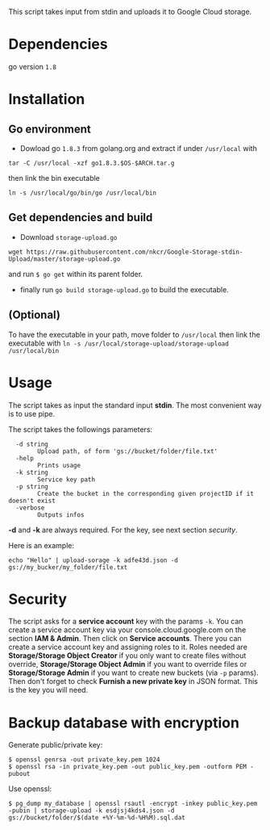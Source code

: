 This script takes input from stdin and uploads it to Google Cloud storage.

# Dependencies

go version `1.8`

# Installation

## Go environment

* Dowload go `1.8.3` from golang.org and extract if under `/usr/local` with 

```
tar -C /usr/local -xzf go1.8.3.$OS-$ARCH.tar.g
```
then link the bin executable 

```
ln -s /usr/local/go/bin/go /usr/local/bin
```

## Get dependencies and build

* Download `storage-upload.go`

```
wget https://raw.githubusercontent.com/nkcr/Google-Storage-stdin-Upload/master/storage-upload.go
```
 
and run `$ go get` within its parent folder.
* finally run `go build storage-upload.go` to build the executable.

## (Optional) 

To have the executable in your path, move folder to `/usr/local` then link the executable with `ln -s /usr/local/storage-upload/storage-upload /usr/local/bin`

# Usage

The script takes as input the standard input **stdin**. The most convenient way is to use pipe.

The script takes the followings parameters:

```
  -d string
        Upload path, of form 'gs://bucket/folder/file.txt'
  -help
        Prints usage
  -k string
        Service key path
  -p string
        Create the bucket in the corresponding given projectID if it doesn't exist
  -verbose
        Outputs infos
```

**-d** and **-k** are always required. For the key, see next section *security*.

Here is an example:

```
echo "Hello" | upload-sorage -k adfe43d.json -d gs://my_bucker/my_folder/file.txt
```

# Security

The script asks for a **service account** key with the params `-k`. You can create a service account key via your console.cloud.google.com on the section **IAM & Admin**. Then click on **Service accounts**. There you can create a service account key and assigning roles to it. Roles needed are **Storage/Storage Object Creator** if you only want to create files without override, **Storage/Storage Object Admin** if you want to override files or **Storage/Storage Admin** if you want to create new buckets (via `-p` params). Then don't forget to check **Furnish a new private key** in JSON format. This is the key you will need.

# Backup database with encryption

Generate public/private key:

```
$ openssl genrsa -out private_key.pem 1024
$ openssl rsa -in private_key.pem -out public_key.pem -outform PEM -pubout
```

Use openssl:

```
$ pg_dump my_database | openssl rsautl -encrypt -inkey public_key.pem -pubin | storage-upload -k esdjsj4kds4.json -d gs://bucket/folder/$(date +%Y-%m-%d-%H%M).sql.dat
```

